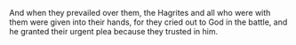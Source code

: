 And when they prevailed over them, the Hagrites and all who were with them were given into their hands, for they cried out to God in the battle, and he granted their urgent plea because they trusted in him.
